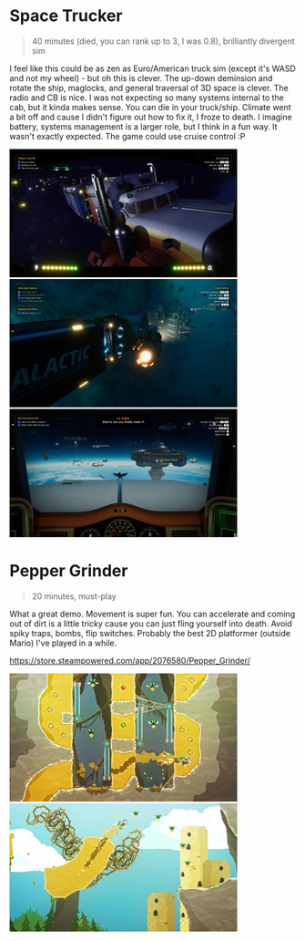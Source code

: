 # Space Trucker

> 40 minutes (died, you can rank up to 3, I was 0.8), brilliantly divergent sim

I feel like this could be as zen as Euro/American truck sim (except it's WASD and not my wheel) - but oh this is clever. The up-down deminsion and rotate the ship, maglocks, and general traversal of 3D space is clever. The radio and CB is nice. I was not expecting so many systems internal to the cab, but it kinda makes sense. You can die in your truck/ship. Climate went a bit off and cause I didn't figure out how to fix it, I froze to death. I imagine battery, systems management is a larger role, but I think in a fun way. It wasn't exactly expected. The game could use cruise control :P

[![Thumbnail](img/thumbnails/20240206211843_1.jpg)](img/2024_feb/20240206211843_1.jpg)
[![Thumbnail](img/thumbnails/20240206215204_1.jpg)](img/2024_feb/20240206215204_1.jpg)
[![Thumbnail](img/thumbnails/20240206212132_1.jpg)](img/2024_feb/20240206212132_1.jpg)


# Pepper Grinder

> 20 minutes, must-play

What a great demo. Movement is super fun. You can accelerate and coming out of dirt is a little tricky cause you can just fling yourself into death. Avoid spiky traps, bombs, flip switches. Probably the best 2D platformer (outside Mario) I've played in a while.

https://store.steampowered.com/app/2076580/Pepper_Grinder/

[![Thumbnail](img/thumbnails/pepper.jpg)](img/2024_feb/pepper.jpg)
[![Thumbnail](img/thumbnails/pepper2.jpg)](img/2024_feb/pepper2.jpg)